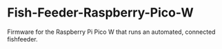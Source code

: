 # Fish-Feeder-Raspberry-Pico-W
Firmware for the Raspberry Pi Pico W that runs an automated, connected fishfeeder.

